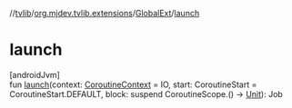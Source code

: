 //[tvlib](../../../index.md)/[org.mjdev.tvlib.extensions](../index.md)/[GlobalExt](index.md)/[launch](launch.md)

# launch

[androidJvm]\
fun [launch](launch.md)(context: [CoroutineContext](https://kotlinlang.org/api/latest/jvm/stdlib/kotlin.coroutines/-coroutine-context/index.html) = IO, start: CoroutineStart = CoroutineStart.DEFAULT, block: suspend CoroutineScope.() -&gt; [Unit](https://kotlinlang.org/api/latest/jvm/stdlib/kotlin/-unit/index.html)): Job
